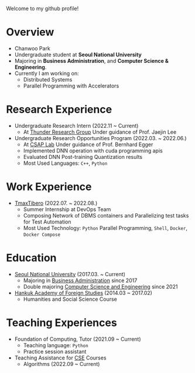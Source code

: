 Welcome to my github profile!

# Overview
+ Chanwoo Park
+ Undergraduate student at **Seoul National University**
+ Majoring in **Business Administration**, and **Computer Science & Engineering**.
+ Currently I am working on:
    + Distributed Systems
    + Parallel Programming with Accelerators

# Research Experience
+ Undergraduate Research Intern (2022.11 ~ Current)
    + At [Thunder Research Group](http://aces.snu.ac.kr) Under guidance of Prof. Jaejin Lee
+ Undergraduate Research Opportunities Program (2022.03. ~ 2022.06.)
    + At [CSAP Lab](https://csap.snu.ac.kr/) Under guidance of Prof. Bernhard Egger
    + Implemented DNN operation with cuda programming apis
    + Evaluated DNN Post-training Quantization results
    + Most Used Languages: `C++`, `Python`

# Work Experience
+ [TmaxTibero](https://www.tmaxtibero.com/main.do) (2022.07. ~ 2022.08.)
    + Summer Internship at DevOps Team
    + Composing Network of DBMS containers and Parallelizing test tasks for Test Automation
    + Most Used Technology: `Python` Parallel Programming, `Shell`, `Docker`, `Docker Compose`

# Education
+ [Seoul National University](https://www.snu.ac.kr/) (2017.03. ~ Current)
    + Majoring in [Business Administration](https://cba.snu.ac.kr/) since 2017
    + Double majoring [Computer Science and Engineering](https://cse.snu.ac.kr/) since 2021
+ [Hankuk Academy of Foreign Studies](http://hafs.hs.kr/) (2014.03 ~ 2017.02)
    + Humanities and Social Science Course

# Teaching Experiences
+ Foundation of Computing, Tutor (2021.09 ~ Current)
    + Teaching language: `Python`
    + Practice session assistant
+ Teaching Assistance for [CSE](https://cse.snu.ac.kr) Courses
    + Algorithms (2022.09 ~ Current)
